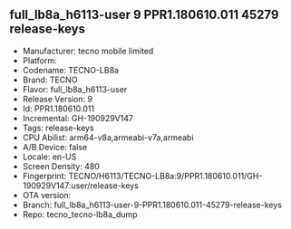 ## full_lb8a_h6113-user 9 PPR1.180610.011 45279 release-keys
- Manufacturer: tecno mobile limited
- Platform: 
- Codename: TECNO-LB8a
- Brand: TECNO
- Flavor: full_lb8a_h6113-user
- Release Version: 9
- Id: PPR1.180610.011
- Incremental: GH-190929V147
- Tags: release-keys
- CPU Abilist: arm64-v8a,armeabi-v7a,armeabi
- A/B Device: false
- Locale: en-US
- Screen Density: 480
- Fingerprint: TECNO/H6113/TECNO-LB8a:9/PPR1.180610.011/GH-190929V147:user/release-keys
- OTA version: 
- Branch: full_lb8a_h6113-user-9-PPR1.180610.011-45279-release-keys
- Repo: tecno_tecno-lb8a_dump
